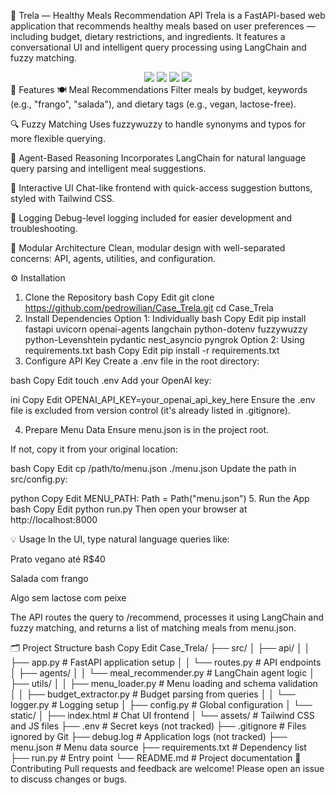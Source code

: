 🥗 Trela — Healthy Meals Recommendation API
Trela is a FastAPI-based web application that recommends healthy meals based on user preferences — including budget, dietary restrictions, and ingredients. It features a conversational UI and intelligent query processing using LangChain and fuzzy matching.

<div align="center"> <img src="https://img.shields.io/badge/FastAPI-API-green" /> <img src="https://img.shields.io/badge/LangChain-Agent-blue" /> <img src="https://img.shields.io/badge/TailwindCSS-UI-lightblue" /> <img src="https://img.shields.io/badge/License-MIT-yellow" /> </div>
🚀 Features
🍽 Meal Recommendations
Filter meals by budget, keywords (e.g., "frango", "salada"), and dietary tags (e.g., vegan, lactose-free).

🔍 Fuzzy Matching
Uses fuzzywuzzy to handle synonyms and typos for more flexible querying.

🧠 Agent-Based Reasoning
Incorporates LangChain for natural language query parsing and intelligent meal suggestions.

💬 Interactive UI
Chat-like frontend with quick-access suggestion buttons, styled with Tailwind CSS.

📜 Logging
Debug-level logging included for easier development and troubleshooting.

🧱 Modular Architecture
Clean, modular design with well-separated concerns: API, agents, utilities, and configuration.

⚙️ Installation
1. Clone the Repository
bash
Copy
Edit
git clone https://github.com/pedrowilian/Case_Trela.git
cd Case_Trela
2. Install Dependencies
Option 1: Individually
bash
Copy
Edit
pip install fastapi uvicorn openai-agents langchain python-dotenv fuzzywuzzy python-Levenshtein pydantic nest_asyncio pyngrok
Option 2: Using requirements.txt
bash
Copy
Edit
pip install -r requirements.txt
3. Configure API Key
Create a .env file in the root directory:

bash
Copy
Edit
touch .env
Add your OpenAI key:

ini
Copy
Edit
OPENAI_API_KEY=your_openai_api_key_here
Ensure the .env file is excluded from version control (it's already listed in .gitignore).

4. Prepare Menu Data
Ensure menu.json is in the project root.

If not, copy it from your original location:

bash
Copy
Edit
cp /path/to/menu.json ./menu.json
Update the path in src/config.py:

python
Copy
Edit
MENU_PATH: Path = Path("menu.json")
5. Run the App
bash
Copy
Edit
python run.py
Then open your browser at http://localhost:8000

💡 Usage
In the UI, type natural language queries like:

Prato vegano até R$40

Salada com frango

Algo sem lactose com peixe

The API routes the query to /recommend, processes it using LangChain and fuzzy matching, and returns a list of matching meals from menu.json.

🗂 Project Structure
bash
Copy
Edit
Case_Trela/
├── src/
│   ├── api/
│   │   ├── app.py                # FastAPI application setup
│   │   └── routes.py             # API endpoints
│   ├── agents/
│   │   └── meal_recommender.py   # LangChain agent logic
│   ├── utils/
│   │   ├── menu_loader.py        # Menu loading and schema validation
│   │   ├── budget_extractor.py   # Budget parsing from queries
│   │   └── logger.py             # Logging setup
│   ├── config.py                 # Global configuration
│   └── static/
│       ├── index.html            # Chat UI frontend
│       └── assets/               # Tailwind CSS and JS files
├── .env                          # Secret keys (not tracked)
├── .gitignore                    # Files ignored by Git
├── debug.log                     # Application logs (not tracked)
├── menu.json                     # Menu data source
├── requirements.txt              # Dependency list
├── run.py                        # Entry point
└── README.md                     # Project documentation
🤝 Contributing
Pull requests and feedback are welcome! Please open an issue to discuss changes or bugs.
